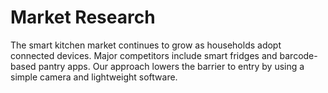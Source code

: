 # Market Research

The smart kitchen market continues to grow as households adopt connected devices. Major competitors include smart fridges and barcode-based pantry apps. Our approach lowers the barrier to entry by using a simple camera and lightweight software.
